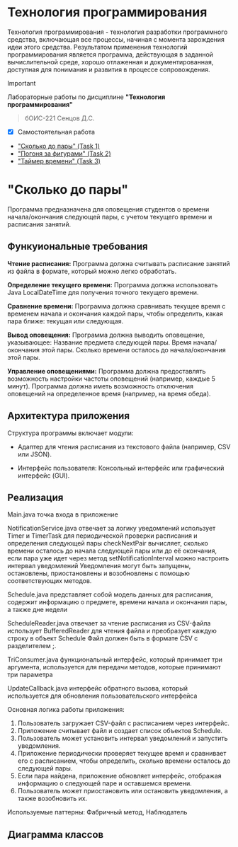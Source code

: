 # Технология программирования
Технология программирования - технология разработки программного средства, включающая все процессы, начиная с момента зарождения идеи этого средства. Результатом применения технологий программирования является программа, действующая в заданной вычислительной среде, хорошо отлаженная и документированная, доступная для понимания и развития в процессе сопровождения.

> [!IMPORTANT]
> Лабораторные работы по дисциплине __"Технология программирования"__
> > бОИС-221 Сенцов Д.С.
- [x] Самостоятельная работа
- ["Сколько до пары" (Task 1)](https://github.com/gedjien/bois221_javafx_sn/tree/prTask_NowLesson)
- ["Погоня за фигурами" (Task 2)](https://github.com/gedjien/bois221_javafx_sn/tree/prTask_%D0%A1hase-for-figures)
- ["Таймер времени" (Task 3)](https://github.com/gedjien/bois221_javafx_sn/tree/prTask_TimerServer)

# "Сколько до пары"

Программа предназначена для оповещения студентов о времени начала/окончания следующей пары, с учетом текущего времени и расписания занятий.


## Функуиональные требования

**Чтение расписания:** Программа должна считывать расписание занятий из файла в формате, который можно легко обработать. 
 
**Определение текущего времени:** Программа должна использовать Java LocalDateTime для получения точного текущего времени.
 
**Сравнение времени:** Программа должна сравнивать текущее время с временем начала и окончания каждой пары, чтобы определить, какая пара ближе: текущая или следующая.
 
**Вывод оповещения:** Программа должна выводить оповещение, указывающее:
     Название предмета следующей пары.
     Время начала/окончания этой пары.
     Сколько времени осталось до начала/окончания этой пары.
 
**Управление оповещениями:**
     Программа должна предоставлять возможность настройки частоты оповещений (например, каждые 5 минут).
     Программа должна иметь возможность отключения оповещений на определенное время (например, на время обеда).

## Архитектура приложения

Структура программы включает модули:

- Адаптер для чтения расписания из текстового файла (например, CSV или JSON).

- Интерфейс пользователя: Консольный интерфейс или графический интерфейс (GUI).



## Реализация

Main.java точка входа в приложение

NotificationService.java отвечает за логику уведомлений
использует Timer и TimerTask для периодической проверки расписания и определения следующей пары
checkNextPair вычисляет, сколько времени осталось до начала следующей пары или до её окончания, если пара уже идет
через метод setNotificationInterval можно настроить интервал уведомлений
Уведомления могут быть запущены, остановлены, приостановлены и возобновлены с помощью соответствующих методов.

Schedule.java представляет собой модель данных для расписания, содержит информацию о предмете, времени начала и окончания пары, а также дне недели

ScheduleReader.java отвечает за чтение расписания из CSV-файла
использует BufferedReader для чтения файла и преобразует каждую строку в объект Schedule
Файл должен быть в формате CSV с разделителем ;.

TriConsumer.java функциональный интерфейс, который принимает три аргумента, используется для передачи методов, которые принимают три параметра

UpdateCallback.java интерфейс обратного вызова, который используется для обновления пользовательского интерфейса

Основная логика работы приложения:
1. Пользователь загружает CSV-файл с расписанием через интерфейс.
2. Приложение считывает файл и создает список объектов Schedule.
3. Пользователь может установить интервал уведомлений и запустить уведомления.
4. Приложение периодически проверяет текущее время и сравнивает его с расписанием, чтобы определить, сколько времени осталось до следующей пары.
5. Если пара найдена, приложение обновляет интерфейс, отображая информацию о следующей паре и оставшемся времени.
6. Пользователь может приостановить или остановить уведомления, а также возобновить их.

Используемые паттерны:
Фабричный метод, Наблюдатель

## Диаграмма классов
